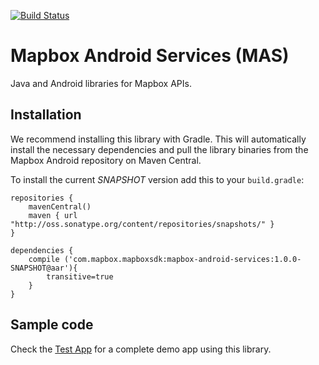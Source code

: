 [![Build Status](https://www.bitrise.io/app/a7eea7d04be1e2e5.svg?token=OruuJNhnjyeRnlBv0wXsFQ&branch=master)](https://www.bitrise.io/app/a7eea7d04be1e2e5)

# Mapbox Android Services (MAS)

Java and Android libraries for Mapbox APIs.

## Installation

We recommend installing this library with Gradle. This will automatically install the necessary dependencies and pull the library binaries from the Mapbox Android repository on Maven Central.

To install the current _SNAPSHOT_ version add this to your `build.gradle`:

```
repositories {
    mavenCentral()
    maven { url "http://oss.sonatype.org/content/repositories/snapshots/" }
}

dependencies {
    compile ('com.mapbox.mapboxsdk:mapbox-android-services:1.0.0-SNAPSHOT@aar'){
        transitive=true
    }
}
```

## Sample code

Check the [Test App](https://github.com/mapbox/mapbox-java/tree/master/libandroid/app) for a complete demo app using this library.
